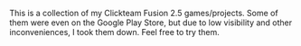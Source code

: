 This is a collection of my Clickteam Fusion 2.5 games/projects. Some of them were even on the Google Play Store, but due to low visibility and other inconveniences, I took them down. 
Feel free to try them.
